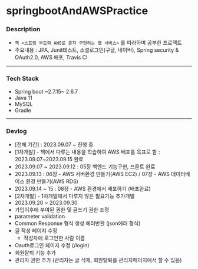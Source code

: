 # springbootAndAWSPractice

### Description
- `책 <스프링 부트와 AWS로 혼자 구현하는 웹 서비스>` 를 따라하며 공부한 프로젝트
- 주요내용 : JPA, Junit테스트, 소셜로그인(구글, 네이버), Spring security & OAuth2.0, AWS 배포, Travis CI

---

### Tech Stack
- Spring boot ~2.7.15~ 2.6.7
- Java 11
- MySQL
- Gradle

---

### Devlog
- [전체 기간] : 2023.09.07 ~ 진행 중
- [1차개발] - 책에서 다루는 내용을 학습하여 AWS 배포를 목표로 함 : 2023.09.07~2023.09.15 완료
- 2023.09.07 ~ 2023.09.12 : 05장 백엔드 기능구현, 프론트 완료
- 2023.09.13 : 06장 - AWS 서버환경 만들기(AWS EC2) / 07장 - AWS 데이터베이스 환경 만들기(AWS RDS)
- 2023.09.14 ~ 15 : 08장 - AWS 환경에서 배포하기 (배포완료)
- [2차개발] - 1차개발에서 다루지 않은 필요기능 추가개발
- 2023.09.20 ~ 2023.09.30
 - 가입이후에 부여된 권한 및 글쓰기 권한 조정
 - parameter validation
 - Common Response 형식 생성 에러반환 (json에러 형식)
 - 글 작성 페이지 수정
    - 작성자에 로그인한 사람 이름
 - Oauth로그인 페이지 수정 (/login)
 - 회원탈퇴 기능 추가
 - 관리자 권한 추가 (관리자는 글 삭제, 회원탈퇴를 관리자페이지에서 할 수 있음)
